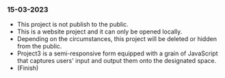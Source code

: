 ### 15-03-2023
* This project is not publish to the public.
* This is a website project and it can only be opened locally.
* Depending on the circumstances, this project will be deleted or hidden from the public.
* Project3 is a semi-responsive form equipped with a grain of JavaScript that captures users' input and output them onto the designated space.
* (Finish)

